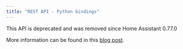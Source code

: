 ```yaml
---
title: "REST API - Python bindings"
---
```


This API is deprecated and was removed since Home Assistant 0.77.0

More information can be found in this [blog post](../../../blog/2018/08/13/deprecating-remote-package.html).
